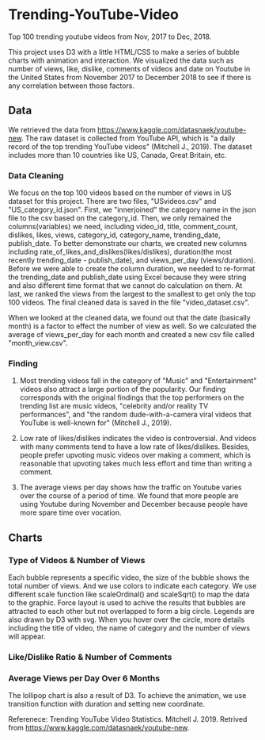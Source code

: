 # Trending-YouTube-Video
Top 100 trending youtube videos from Nov, 2017 to Dec, 2018.

This project uses D3 with a little HTML/CSS to make a series of bubble charts with animation and interaction. We visualized the data such as number of views, like, dislike, comments of videos and date on Youtube in the United States from November 2017 to December 2018 to see if there is any correlation between those factors.

## Data
We retrieved the data from https://www.kaggle.com/datasnaek/youtube-new. The raw dataset is collected from YouTube API, which is "a daily record of the top trending YouTube videos" (Mitchell J., 2019). The dataset includes more than 10 countries like US, Canada, Great Britain, etc.

### Data Cleaning
We focus on the top 100 videos based on the number of views in US dataset for this project. There are two files, "USvideos.csv" and "US_category_id.json". First, we "innerjoined" the category name in the json file to the csv based on the category_id. Then, we only remained the columns(variables) we need, including video_id, title, comment_count, dislikes, likes, views, category_id, category_name, trending_date, publish_date. To better demonstrate our charts, we created new columns including rate_of_likes_and_dislikes(likes/dislikes), duration(the most recently trending_date - publish_date), and views_per_day (views/duration). Before we were able to create the column duration, we needed to re-format the trending_date and publish_date using Excel because they were string and also different time format that we cannot do calculation on them. At last, we ranked the views from the largest to the smallest to get only the top 100 videos. The final cleaned data is saved in the file "video_dataset.csv".

When we looked at the cleaned data, we found out that the date (basically month) is a factor to effect the number of view as well. So we calculated the average of views_per_day for each month and created a new csv file called "month_view.csv".

### Finding
1. Most trending videos fall in the category of "Music" and "Entertainment" videos also attract a large portion of the popularity. Our finding corresponds with the original findings that the top performers on the trending list are music videos, "celebrity and/or reality TV performances", and "the random dude-with-a-camera viral videos that YouTube is well-known for" (Mitchell J., 2019).

2. Low rate of likes/dislikes indicates the video is controversial. And videos with many comments tend to have a low rate of likes/dislikes. Besides, people prefer upvoting music videos over making a comment, which is reasonable that upvoting takes much less effort and time than writing a comment.

3. The average views per day shows how the traffic on Youtube varies over the course of a period of time. We found that more people are using Youtube during November and December because people have more spare time over vocation.

## Charts
### Type of Videos & Number of Views
Each bubble represents a specific video, the size of the bubble shows the total number of views. And we use colors to indicate each category. We use different scale function like scaleOrdinal() and scaleSqrt() to map the data to the graphic. Force layout is used to achive the results that bubbles are attracted to each other but not overlapped to form a big circle. Legends are also drawn by D3 with svg. When you hover over the circle, more details including the title of video, the name of category and the number of views will appear.

### Like/Dislike Ratio & Number of Comments


### Average Views per Day Over 6 Months
The lollipop chart is also a result of D3. To achieve the animation, we use transition function with duration and setting new coordinate.

Referenece:
Trending YouTube Video Statistics. Mitchell J. 2019. Retrived from https://www.kaggle.com/datasnaek/youtube-new.
